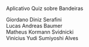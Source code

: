 Aplicativo Quiz sobre Bandeiras

Giordano Diniz Serafini<br>
Lucas Andreas Baumer<br>
Matheus Kormann Svidnicki<br>
Vinicius Yudi Sumiyoshi Alves
